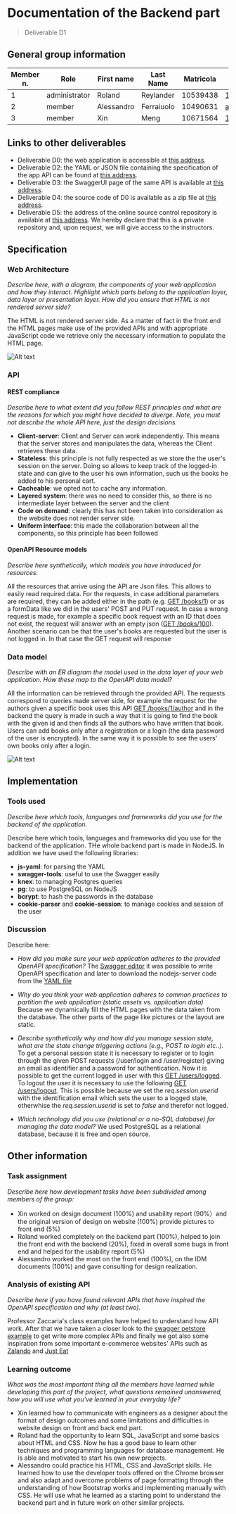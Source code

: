 # Documentation of the Backend part
> Deliverable D1
## General group information
| Member n. | Role | First name | Last Name | Matricola | Email address |
| --------- | ------------- | ---------- | --------- | --------- | --------------- | 
| 1 | administrator | Roland | Reylander | 10539438 | 10539438@polimi.it | 
| 2 | member | Alessandro | Ferraiuolo | 10490631 | alessandromarco.ferraiuolo@mail.polimi.it | 
| 3 | member | Xin | Meng | 10671564 | 10671564@polimi.it |
## Links to other deliverables
- Deliverable D0: the web application is accessible at [this address](https://hypermedia-app.herokuapp.com).
- Deliverable D2: the YAML or JSON file containing the specification of the app API can be found at [this address](https://hypermedia-app.herokuapp.com/backend/spec.yaml).
- Deliverable D3: the SwaggerUI page of the same API is available at [this address](https://hypermedia-app.herokuapp.com/backend/swaggerui).
- Deliverable D4: the source code of D0 is available as a zip file at [this address](https://hypermedia-app.herokuapp.com/backend/app.zip).
- Deliverable D5: the address of the online source control repository is available at [this address](https://github.com/rockplayer007/HypermediaProject.git). 
We hereby declare that this is a private repository and, upon request, we will give access to the instructors.
## Specification
### Web Architecture
*Describe here, with a diagram, the components of your web application and how they interact. Highlight which parts belong to the application layer, data layer or presentation layer. How did you ensure that HTML is not rendered server side?*


The HTML is not rendered server side. As a matter of fact in the front end the HTML pages make use of the provided APIs and with appropriate JavaScript code we retrieve only the necessary information to populate the HTML page.

![Alt text](web%20architecture.svg)
### API
#### REST compliance
*Describe here to what extent did you follow REST principles and what are the reasons for which you might have decided to diverge. Note, you must not describe the whole API here, just the design decisions.*

- **Client-server**: Client and Server can work independently. This means that the server stores and manipulates the data, whereas the Client retrieves these data. 
- **Stateless**: this principle is not fully respected as we store the the user's session on the server. Doing so allows to keep track of the logged-in state and can give to the user his own information, such us the books he added to his personal cart.
- **Cacheable**: we opted not to cache any information.
- **Layered system**: there was no need to consider this, so there is no intermediate layer between the server and the client
- **Code on demand**: clearly this has not been taken into consideration as the website does not render server side.
- **Uniform interface**: this made the collaboration between all the components, so this principle has been followed
#### OpenAPI Resource models
*Describe here synthetically, which models you have introduced for resources.*

All the resources that arrive using the API are Json files. This allows to easily read required data. For the requests, in case additional parameters are required, they can be added either in the path (e.g. [GET /books/1](http://hypermedia-app.herokuapp.com/v2/books/1)) or as a formData like we did in the users' POST and PUT request.
In case a wrong request is made, for example a specific book request with an ID that does not exist, the request will answer with an empty json ([GET /books/100](http://hypermedia-app.herokuapp.com/v2/books/100)).
Another scenario can be that the user's books are requested but the user is not logged in. In that case the GET request will response 
### Data model
*Describe with an ER diagram the model used in the data layer of your web application. How these map to the OpenAPI data model?*

All the information can be retrieved through the provided API. The requests correspond to queries made server side, for example the request for the authors given a specific book uses this API [GET /books/1/author](https://hypermedia-app.herokuapp.com/v2/books/1/author) and in the backend the query is made in such a way that it is going to find the book with the given id and then finds all the authors who have written that book.
Users can add books only after a registration or a login (the data password of the user is encrypted). In the same way it is possible to see the users' own books only after a login.

![Alt text](er_diagram.svg)
## Implementation
### Tools used
*Describe here which tools, languages and frameworks did you use for the backend of the application.*

Describe here which tools, languages and frameworks did you use for the backend of the application.
THe whole backend part is made in NodeJS. In addition we have used the following libraries:
- **js-yaml**: for parsing the YAML
- **swagger-tools**: useful to use the Swagger easily
- **knex**: to managing Postgres queries
- **pg**: to use PostgreSQL on NodeJS
- **bcrypt**: to hash the passwords in the database
- **cookie-parser** and **cookie-session**: to manage cookies and session of the user
### Discussion
Describe here:
- *How did you make sure your web application adheres to the provided OpenAPI specification?*
The [Swagger editor](https://editor.swagger.io/) it was possible to write OpenAPI specification and later to download the nodejs-server code from the [YAML file](https://hypermedia-app.herokuapp.com/backend/spec.yaml)

- *Why do you think your web application adheres to common practices to partition the web application (static assets vs. application data)*
Because we dynamically fill the HTML pages with the data taken from the database. The other parts of the page like pictures or the layout are static.

- *Describe synthetically why and how did you manage session state, what are the state change triggering actions (e.g., POST to login etc..).*
To get a personal session state it is necessary to register or to login through the given POST requests (/user/login and /user/register) giving an email as identifier and a password for authentication. Now it is possible to get the current logged in user with this [GET /users/logged](https://hypermedia-app.herokuapp.com/v2/users/logged). To logout the user it is necessary to use the following [GET /users/logout](https://hypermedia-app.herokuapp.com/v2/users/logout).
This is possible because we set the *req.session.userid* with the identification email which sets the user to a logged state, otherwhise the *req.session.userid* is set to *false* and therefor not logged.

- *Which technology did you use (relational or a no-SQL database) for managing the data model?*
We used PostgreSQL as a relational database, because it is free and open source.

## Other information
### Task assignment
*Describe here how development tasks have been subdivided among members of the group:*
- Xin worked on design document (100%) and usability report (90%）and the original version of design on website (100%) provide pictures to front end (5%)
- Roland worked completely on the backend part (100%), helped to join the front end with the backend (20%), fixed in overall some bugs in front end and helped for the usability report (5%)
- Alessandro worked the most on the front end (100%), on the IDM documents (100%) and gave consulting for design realization.
### Analysis of existing API
*Describe here if you have found relevant APIs that have inspired the OpenAPI specification and why (at least two).*

Professor Zaccaria's class examples have helped to understand how API work. After that we have taken a closer look to the [swagger petstore example](https://petstore.swagger.io) to get write more complex APIs and finally we got also some inspiration from some important e-commerce websites' APIs such as [Zalando](https://any-api.com/zalando_com/zalando_com/docs/API_Description) and [Just Eat](https://any-api.com/je_apis_com/je_apis_com/docs/application)
### Learning outcome
*What was the most important thing all the members have learned while developing this part of the project, what questions remained unanswered, how you will use what you've learned in your everyday life?*
- Xin learned how to communicate with engineers as a designer about the format of design outcomes and some limitations and difficulties in website design on front and back end part.
- Roland had the opportunity to learn SQL, JavaScript and some basics about HTML and CSS. Now he has a good base to learn other techniques and programming languages for database management. He is able and motivated to start his own new projects.
- Alessandro could practice his HTML, CSS and JavaScript skills. He learned how to use the developer tools offered on the Chrome browser and also adapt and overcome problems of page formatting through the understanding of how Bootstrap works and implementing manually with CSS. He will use what he learned as a starting point to understand the backend part and in future work on other similar projects.